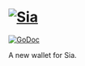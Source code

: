# [![Sia](https://sia.tech/banners/sia-banner-leaves.png)](http://sia.tech)

[![GoDoc](https://godoc.org/go.sia.tech/walletd?status.svg)](https://godoc.org/go.sia.tech/walletd)

A new wallet for Sia.